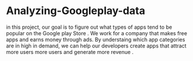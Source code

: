 # Analyzing-Googleplay-data
in this project, our goal is to figure out what types of apps tend to be popular on the Google play Store . We work  for a company that makes free apps and earns money through ads. By understaing   which app categories are in high in demand, we can  help  our  developers create apps that attract more users more users and generate more revenue . 
